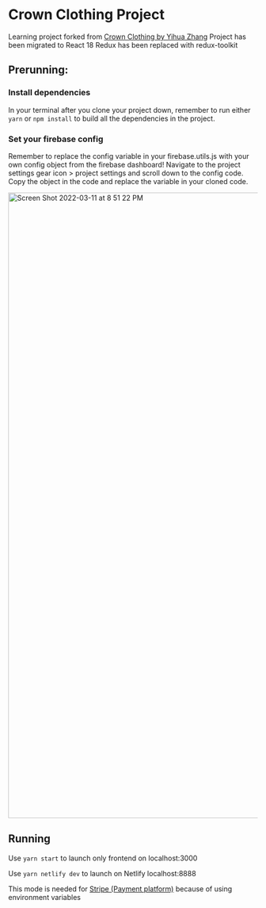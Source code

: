 # Crown Clothing Project

Learning project forked from [Crown Clothing by Yihua Zhang](https://github.com/ZhangMYihua/crwn-clothing-v2)
Project has been migrated to React 18
Redux has been replaced with redux-toolkit

## Prerunning:

### Install dependencies

In your terminal after you clone your project down, remember to run either `yarn` or `npm install` to build all the dependencies in the project.

### Set your firebase config

Remember to replace the config variable in your firebase.utils.js with your own config object from the firebase dashboard! Navigate to the project settings gear icon > project settings and scroll down to the config code. Copy the object in the code and replace the variable in your cloned code.

<img width="1261" alt="Screen Shot 2022-03-11 at 8 51 22 PM" src="https://user-images.githubusercontent.com/10578605/157999158-10e921cc-9ee5-46f6-a0c5-1ae5686f54f3.png">

## Running

Use `yarn start` to launch only frontend on localhost:3000

Use `yarn netlify dev` to launch on Netlify localhost:8888

This mode is needed for [Stripe (Payment platform)](https://stripe.com/) because of using environment variables